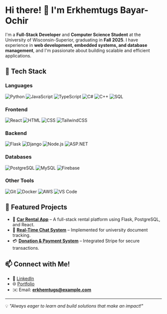 # Hi there! 👋 I'm Erkhemtugs Bayar-Ochir

I'm a **Full-Stack Developer** and **Computer Science Student** at the University of Wisconsin-Superior, graduating in **Fall 2025**. I have experience in **web development, embedded systems, and database management**, and I'm passionate about building scalable and efficient applications.

## 🚀 Tech Stack
### **Languages**
![Python](https://img.shields.io/badge/Python-3776AB?style=flat&logo=python&logoColor=white)
![JavaScript](https://img.shields.io/badge/JavaScript-F7DF1E?style=flat&logo=javascript&logoColor=black)
![TypeScript](https://img.shields.io/badge/TypeScript-3178C6?style=flat&logo=typescript&logoColor=white)
![C#](https://img.shields.io/badge/C%23-239120?style=flat&logo=c-sharp&logoColor=white)
![C++](https://img.shields.io/badge/C++-00599C?style=flat&logo=c%2B%2B&logoColor=white)
![SQL](https://img.shields.io/badge/SQL-4479A1?style=flat&logo=postgresql&logoColor=white)

### **Frontend**
![React](https://img.shields.io/badge/React-61DAFB?style=flat&logo=react&logoColor=black)
![HTML](https://img.shields.io/badge/HTML-E34F26?style=flat&logo=html5&logoColor=white)
![CSS](https://img.shields.io/badge/CSS-1572B6?style=flat&logo=css3&logoColor=white)
![TailwindCSS](https://img.shields.io/badge/TailwindCSS-06B6D4?style=flat&logo=tailwindcss&logoColor=white)

### **Backend**
![Flask](https://img.shields.io/badge/Flask-000000?style=flat&logo=flask&logoColor=white)
![Django](https://img.shields.io/badge/Django-092E20?style=flat&logo=django&logoColor=white)
![Node.js](https://img.shields.io/badge/Node.js-339933?style=flat&logo=nodedotjs&logoColor=white)
![ASP.NET](https://img.shields.io/badge/ASP.NET-5C2D91?style=flat&logo=dotnet&logoColor=white)

### **Databases**
![PostgreSQL](https://img.shields.io/badge/PostgreSQL-4169E1?style=flat&logo=postgresql&logoColor=white)
![MySQL](https://img.shields.io/badge/MySQL-4479A1?style=flat&logo=mysql&logoColor=white)
![Firebase](https://img.shields.io/badge/Firebase-FFCA28?style=flat&logo=firebase&logoColor=black)

### **Other Tools**
![Git](https://img.shields.io/badge/Git-F05032?style=flat&logo=git&logoColor=white)
![Docker](https://img.shields.io/badge/Docker-2496ED?style=flat&logo=docker&logoColor=white)
![AWS](https://img.shields.io/badge/AWS-232F3E?style=flat&logo=amazonaws&logoColor=white)
![VS Code](https://img.shields.io/badge/VS%20Code-007ACC?style=flat&logo=visualstudiocode&logoColor=white)

## 🌟 Featured Projects
- 🚗 **[Car Rental App](https://resnetuws.netlify.app/login)** – A full-stack rental platform using Flask, PostgreSQL, and React.
- 💬 **[Real-Time Chat System](https://github.com/Erkhemtugs/chat-system)** – Implemented for university document tracking.
- 💳 **[Donation & Payment System](https://github.com/Erkhemtugs/donation-system)** – Integrated Stripe for secure transactions.

## 📫 Connect with Me!
- 💼 [LinkedIn](https://www.linkedin.com/in/erkhemtugs/)
- 🌐 [Portfolio](https://erikuws.netlify.app)
- ✉️ Email: **erkhemtugs@example.com**

---

💡 *"Always eager to learn and build solutions that make an impact!"*
